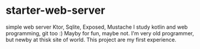 # starter-web-server
simple web server  Ktor,  Sqlite, Exposed, Mustache
I study kotlin and web programming, git too :) Mayby for fun, maybe not.
I'm very old programmer, but newby at thisk site of world.
This project are my first experience.
